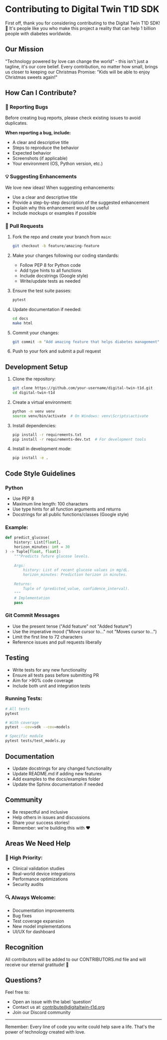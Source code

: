 # Contributing to Digital Twin T1D SDK

First off, thank you for considering contributing to the Digital Twin T1D SDK! 💙 It's people like you who make this project a reality that can help 1 billion people with diabetes worldwide.

## Our Mission

"Technology powered by love can change the world" - this isn't just a tagline, it's our core belief. Every contribution, no matter how small, brings us closer to keeping our Christmas Promise: "Kids will be able to enjoy Christmas sweets again!"

## How Can I Contribute?

### 🐛 Reporting Bugs

Before creating bug reports, please check existing issues to avoid duplicates.

**When reporting a bug, include:**
- A clear and descriptive title
- Steps to reproduce the behavior
- Expected behavior
- Screenshots (if applicable)
- Your environment (OS, Python version, etc.)

### 💡 Suggesting Enhancements

We love new ideas! When suggesting enhancements:
- Use a clear and descriptive title
- Provide a step-by-step description of the suggested enhancement
- Explain why this enhancement would be useful
- Include mockups or examples if possible

### 🔧 Pull Requests

1. Fork the repo and create your branch from `main`:
   ```bash
   git checkout -b feature/amazing-feature
   ```

2. Make your changes following our coding standards:
   - Follow PEP 8 for Python code
   - Add type hints to all functions
   - Include docstrings (Google style)
   - Write/update tests as needed

3. Ensure the test suite passes:
   ```bash
   pytest
   ```

4. Update documentation if needed:
   ```bash
   cd docs
   make html
   ```

5. Commit your changes:
   ```bash
   git commit -m "Add amazing feature that helps diabetes management"
   ```

6. Push to your fork and submit a pull request

## Development Setup

1. Clone the repository:
   ```bash
   git clone https://github.com/your-username/digital-twin-t1d.git
   cd digital-twin-t1d
   ```

2. Create a virtual environment:
   ```bash
   python -m venv venv
   source venv/bin/activate  # On Windows: venv\Scripts\activate
   ```

3. Install dependencies:
   ```bash
   pip install -r requirements.txt
   pip install -r requirements-dev.txt  # For development tools
   ```

4. Install in development mode:
   ```bash
   pip install -e .
   ```

## Code Style Guidelines

### Python
- Use PEP 8
- Maximum line length: 100 characters
- Use type hints for all function arguments and returns
- Docstrings for all public functions/classes (Google style)

### Example:
```python
def predict_glucose(
    history: List[float], 
    horizon_minutes: int = 30
) -> Tuple[float, float]:
    """Predicts future glucose levels.
    
    Args:
        history: List of recent glucose values in mg/dL.
        horizon_minutes: Prediction horizon in minutes.
        
    Returns:
        Tuple of (predicted_value, confidence_interval).
    """
    # Implementation
    pass
```

### Git Commit Messages
- Use the present tense ("Add feature" not "Added feature")
- Use the imperative mood ("Move cursor to..." not "Moves cursor to...")
- Limit the first line to 72 characters
- Reference issues and pull requests liberally

## Testing

- Write tests for any new functionality
- Ensure all tests pass before submitting PR
- Aim for >90% code coverage
- Include both unit and integration tests

### Running Tests:
```bash
# All tests
pytest

# With coverage
pytest --cov=sdk --cov=models

# Specific module
pytest tests/test_models.py
```

## Documentation

- Update docstrings for any changed functionality
- Update README.md if adding new features
- Add examples to the docs/examples folder
- Update the Sphinx documentation if needed

## Community

- Be respectful and inclusive
- Help others in issues and discussions
- Share your success stories!
- Remember: we're building this with ❤️

## Areas We Need Help

### 🎯 High Priority:
- Clinical validation studies
- Real-world device integrations
- Performance optimizations
- Security audits

### 🔍 Always Welcome:
- Documentation improvements
- Bug fixes
- Test coverage expansion
- New model implementations
- UI/UX for dashboard

## Recognition

All contributors will be added to our CONTRIBUTORS.md file and will receive our eternal gratitude! 🌟

## Questions?

Feel free to:
- Open an issue with the label 'question'
- Contact us at: contribute@digitaltwin-t1d.org
- Join our Discord community

---

Remember: Every line of code you write could help save a life. That's the power of technology created with love.

